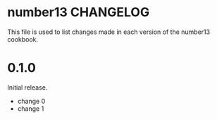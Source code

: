 # number13 CHANGELOG

This file is used to list changes made in each version of the number13 cookbook.

# 0.1.0

Initial release.

- change 0
- change 1

